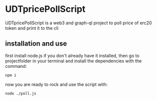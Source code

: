 # UDTpricePollScript
UDTpricePollScript is a web3 and graph-ql project to poll price of erc20 token and print it to the cli 
## installation and use
first install node.js if you don't already have it installed, then go to projectfolder in your terminal and install the dependencies with the command: 
```
npm i  
``` 
now you are ready to rock and use the script with:
```
node ./poll.js
```
